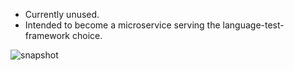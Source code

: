
* Currently unused.
* Intended to become a microservice serving the language-test-framework choice.

![snapshot](https://github.com/cyber-dojo/languages-chooser/blob/master/docs/snapshot.png)
